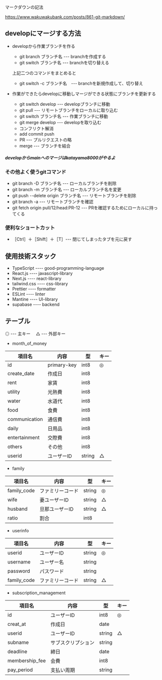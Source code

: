 マークダウンの記法

https://www.wakuwakubank.com/posts/861-git-markdown/

## developにマージする方法
- developから作業ブランチを作る
  - git branch ブランチ名 --- branchを作成する
  - git switch ブランチ名 --- branchを切り替える
  
  
  上記二つのコマンドをまとめると
  - git switch -c ブランチ名　--- branchを新規作成して、切り替え
  
- 作業ができたらdevelopに移動しマージができる状態にブランチを更新する
  - git switch develop --- developブランチに移動
  - git pull --- リモートブランチをローカルに取り込む
  - git switch ブランチ名 --- 作業ブランチに移動
  - git merge develop --- developを取り込む　
  - コンフリクト解消
  - add commit push
  - PR --- プルリクエストの略
  - merge --- ブランチを結合
 
 ##### developからmainへのマージはkatayama8000がやるよ
 
 ### その他よく使うgitコマンド
 - git branch -D ブランチ名 --- ローカルブランチを削除
 - git branch -m ブランチ名 --- ローカルブランチ名を変更
 - git push --delete origin ブランチ名 --- リモートブランチを削除
 - git branch -a --- リモートブランチを確認
 - git fetch origin pull/12/head:PR-12 --- PRを確認するためにローカルに持ってくる
  
 ### 便利なショートカット
 - ［Ctrl］＋［Shift］＋［T］--- 閉じてしまったタブを元に戻す 
 
 
  
 
## 使用技術スタック
- TypeScript ---- good-programming-language
- React.js ---- javascript-library
- Next.js ---- react-library
- tailwind.css ---- css-library
- Prettier ---- formatter
- ESLint ---- linter
- Mantine ---- UI-library
- supabase ---- backend

## テーブル
 ◎ --- 主キー　
 △ --- 外部キー 
 
 - month_of_money
 
項目名|内容|型|キー
---|---|---|---
id|primary-key|int8|◎
create_date|作成日|int8|
rent|家賃|int8|
utility|光熱費|int8|
water|水道代|int8|
food|食費|int8|
communication|通信費|int8|
daily|日用品|int8|
entertainment|交際費|int8|
others|その他|int8|
userid|ユーザーID|string|△

 - family
 
項目名|内容|型|キー
---|---|---|---
family_code|ファミリーコード|string|◎
wife|妻ユーザーID|string|△
husband|旦那ユーザーID|string|△
ratio|割合|int8|

 - userinfo
 
項目名|内容|型|キー
---|---|---|---
userid|ユーザーID|string|◎
username|ユーザー名|string|
password|パスワード|string|
family_code|ファミリーコード|string|△


 - subscription_management
 
項目名|内容|型|キー
---|---|---|---
id|ユーザーID|int8|◎
creat_at|作成日|date|
userid|ユーザーID|string|△
subname|サブスクリプション|string|
deadline|締日|date|
membership_fee|会費|int8|
pay_period|支払い周期|string|

